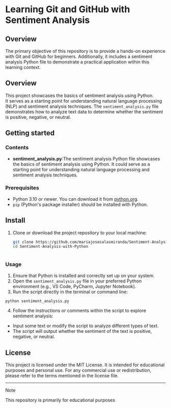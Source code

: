 # Learning Git and GitHub with Sentiment Analysis

## Overview
The primary objective of this repository is to provide a hands-on experience with Git and GitHub for beginners. Additionally, it includes a sentiment analysis Python
file to demonstrate a practical application within this learning context.

## Overview
This project showcases the basics of sentiment analysis using Python.  
It serves as a starting point for understanding natural language processing (NLP) and sentiment analysis techniques. The `sentiment_analysis.py` file demonstrates how to analyze text data to determine whether the sentiment is positive, negative, or neutral.
 
## Getting started
### Contents
- **sentiment_analysis.py**:The sentiment analysis Python file showcases the basics of sentiment analysis using Python. It could serve as a starting point for understanding natural language processing and sentiment analysis techniques.

### Prerequisites
- Python 3.10 or newer. You can download it from [python.org](https://www.python.org/downloads/).
- `pip` (Python's package installer) should be installed with Python.

## Install

1. Clone or download the project repository to your local machine:
   ```bash
   git clone https://github.com/mariajosesalasmiranda/Sentiment-Analysis-with-Python.git
   cd Sentiment-Analysis-with-Python
 
### Usage
1. Ensure that Python is installed and correctly set up on your system.
2. Open the `sentiment_analysis.py` file in your preferred Python environment (e.g., VS Code, PyCharm, Jupyter Notebook).
3. Run the script directly in the terminal or command line:
```bash
python sentiment_analysis.py
```
4. Follow the instructions or comments within the script to explore sentiment analysis:
  - Input some text or modify the script to analyze different types of text.
  - The script will output whether the sentiment of the text is positive, negative, or neutral.

## License 
This project is licensed under the MIT License. It is intended for educational purposes and personal use. For any commercial use or redistribution, please refer to the terms mentioned in the license file.

---

> [!Note]
>  This repository is primarily for educational purposes

